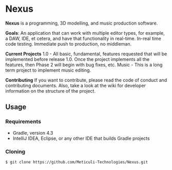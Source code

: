 # Nexus
**Nexus** is a programming, 3D modelling, and music production software.

**Goals**: 
An application that can work with multiple editor types, for example, a DAW, IDE, et cetera, and have that functionality in real-time.
In-real time code testing.
Immediate push to production, no middleman.

**Current Projects**
1.0 - All basic, fundamental, features requested that will be implemented before release 1.0. Once the project implements all the features, then Phase 2 will begin with bug fixes, etc. 
Music - This is a long term project to implement music editing.

**Contributing**
If you want to contribute, please read the code of conduct and contributing documents. Also, take a look at the wiki for developer information on the structure of the project.

## Usage
### Requirements
- Gradle, version 4.3
- IntelliJ IDEA, Eclipse, or any other IDE that builds Gradle projects
### Cloning
```
$ git clone https://github.com/Meticuli-Technologies/Nexus.git
```
